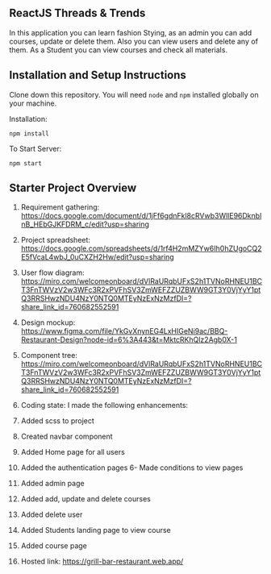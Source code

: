 ## ReactJS Threads & Trends

In this application you can learn fashion Stying, as an admin you can add courses, update or delete them. Also you can view users and delete any of them. As a Student you can view courses and check all materials.

## Installation and Setup Instructions

Clone down this repository. You will need `node` and `npm` installed globally on your machine.  

Installation:

`npm install`  

To Start Server:

`npm start`  

## Starter Project Overview

1. Requirement gathering: 
 https://docs.google.com/document/d/1jFf6gdnFkl8cRVwb3WllE96DknblnB_HEbGJKFDRM_c/edit?usp=sharing
  
2. Project spreadsheet:
 https://docs.google.com/spreadsheets/d/1rf4H2mMZYw6Ih0hZUgoCQ2E5fVcaL4wbJ_0uCXZH2Hw/edit?usp=sharing
  
3. User flow diagram:
  https://miro.com/welcomeonboard/dVlRaURqbUFxS2h1TVNoRHNEU1BCT3FnTWVzV2w3WFc3R2xPVFhSV3ZmWEFZZUZBWW9GT3Y0VjYyY1ptQ3RRSHwzNDU4NzY0NTQ0MTEyNzExNzMzfDI=?share_link_id=760682552591
  
4. Design mockup:
  https://www.figma.com/file/YkGvXnynEG4LxHIGeNi9ac/BBQ-Restaurant-Design?node-id=6%3A443&t=MktcRKhQlz2Agb0X-1
  
5. Component tree:
  https://miro.com/welcomeonboard/dVlRaURqbUFxS2h1TVNoRHNEU1BCT3FnTWVzV2w3WFc3R2xPVFhSV3ZmWEFZZUZBWW9GT3Y0VjYyY1ptQ3RRSHwzNDU4NzY0NTQ0MTEyNzExNzMzfDI=?share_link_id=760682552591
  
6. Coding state:
  I made the following enhancements:
  1. Added scss to project
  2. Created navbar component
  4. Added Home page for all users
  5. Added the authentication pages
  6- Made conditions to view pages
  7. Added admin page
  8. Added add, update and delete courses
  9. Added delete user
  10. Added Students landing page to view course
  11. Added course page
  
7. Hosted link:
  https://grill-bar-restaurant.web.app/
